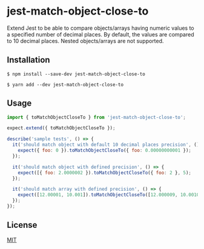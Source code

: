 # jest-match-object-close-to

Extend Jest to be able to compare objects/arrays having numeric values to a specified number of decimal places. By default, the values are compared to 10 decimal places. Nested objects/arrays are not supported.

## Installation

`$ npm install --save-dev jest-match-object-close-to`

`$ yarn add --dev jest-match-object-close-to`

## Usage

```js
import { toMatchObjectCloseTo } from 'jest-match-object-close-to';

expect.extend({ toMatchObjectCloseTo });

describe('sample tests', () => {
  it('should match object with default 10 decimal places precision', () => {
    expect({ foo: 0 }).toMatchObjectCloseTo({ foo: 0.00000000001 });
  });

  it('should match object with defined precision', () => {
    expect([{ foo: 2.0000002 }).toMatchObjectCloseTo({ foo: 2 }, 5);
  });

  it('should match array with defined precision', () => {
    expect([12.00001, 10.001]).toMatchObjectCloseTo([12.000009, 10.001002], 5);
  });
});
```

## License

  [MIT](./LICENSE)
